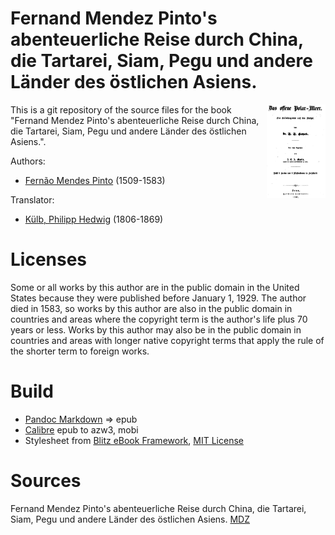 #  Fernand Mendez Pinto's abenteuerliche Reise durch China, die Tartarei, Siam, Pegu und andere Länder des östlichen Asiens.

<img align="right" height="150" src="https://github.com/kogo59/Das_offene_Polar-Meer/blob/main/images/cover.jpg">

This is a git repository of the source files for the book "Fernand Mendez Pinto's abenteuerliche Reise durch China, die Tartarei, Siam, Pegu und andere Länder des östlichen Asiens.".

Authors:

* [Fernão Mendes Pinto](https://de.wikipedia.org/wiki/Fern%C3%A3o_Mendes_Pinto) (1509-1583)

Translator:

* [Külb, Philipp Hedwig](https://d-nb.info/gnd/116590742) (1806-1869)


# Licenses
Some or all works by this author are in the public domain in the United States
because they were published before January 1, 1929. The author died in 1583, so
works by this author are also in the public domain in countries and areas where
the copyright term is the author's life plus 70 years or less. Works by this
author may also be in the public domain in countries and areas with longer
native copyright terms that apply the rule of the shorter term to foreign works.

# Build
* [Pandoc Markdown](https://pandoc.org/MANUAL.html#pandocs-markdown) => epub
* [Calibre](https://calibre-ebook.com/) epub to azw3, mobi
* Stylesheet from [Blitz eBook Framework](https://friendsofepub.github.io/Blitz/), [MIT License](https://github.com/FriendsOfEpub/Blitz/blob/master/LICENSE)

# Sources
Fernand Mendez Pinto's abenteuerliche Reise durch China, die Tartarei, Siam, Pegu und andere Länder des östlichen Asiens. [MDZ](https://www.digitale-sammlungen.de/de/view/bsb10483439?page=,1)


